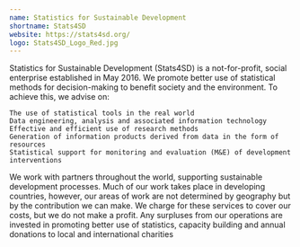 ```yaml
---
name: Statistics for Sustainable Development
shortname: Stats4SD
website: https://stats4sd.org/
logo: Stats4SD_Logo_Red.jpg
---
```


Statistics for Sustainable Development (Stats4SD) is a not-for-profit, social enterprise established in May 2016. We promote better use of statistical methods for decision-making to benefit society and the environment. To achieve this, we advise on:

    The use of statistical tools in the real world
    Data engineering, analysis and associated information technology
    Effective and efficient use of research methods
    Generation of information products derived from data in the form of resources
    Statistical support for monitoring and evaluation (M&E) of development interventions

We work with partners throughout the world, supporting sustainable development processes. Much of our work takes place in developing countries, however, our areas of work are not determined by geography but by the contribution we can make. We charge for these services to cover our costs, but we do not make a profit. Any surpluses from our operations are invested in promoting better use of statistics, capacity building and annual donations to local and international charities

